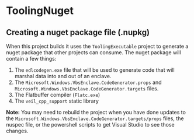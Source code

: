 ToolingNuget
================

Creating a nuget package file (.nupkg)
------------
When this project builds it uses the `ToolingExecutable` project
to generate a nuget package that other projects can consume. 
The nuget package will contain a few things:

1. The `edlcodegen.exe` file that will be used to generate
   code that will marshal data into and out of an enclave.
1. The `Microsoft.Windows.VbsEnclave.CodeGenerator.props` and `Microsoft.Windows.VbsEnclave.CodeGenerator.targets`
   files.
1. The Flatbuffer compiler (`Flatc.exe`)
1. The `veil_cpp_support` static library


**Note:** You may need to rebuild the project when you have done updates
        to the `Microsoft.Windows.VbsEnclave.CodeGenerator.targets/props` files,
        the nuspec file, or the powershell scripts to get Visual Studio
        to see those changes.
